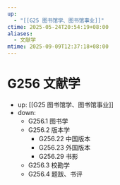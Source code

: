 ```yaml
---
up:
  - "[[G25 图书馆学、图书馆事业]]"
ctime: 2025-05-24T20:54:19+08:00
aliases:
  - 文献学
mtime: 2025-09-09T12:37:18+08:00
---
```


# G256 文献学

- up: [[G25 图书馆学、图书馆事业]]
- down:	
	- G256.1 图书学
	- G256.2 版本学
		- G256.22 中国版本
		- G256.23 外国版本
		- G256.29 书影
	- G256.3 校勘学
	- G256.4 题跋、书评
	
